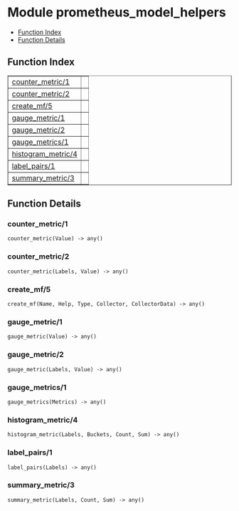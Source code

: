 

# Module prometheus_model_helpers #
* [Function Index](#index)
* [Function Details](#functions)

<a name="index"></a>

## Function Index ##


<table width="100%" border="1" cellspacing="0" cellpadding="2" summary="function index"><tr><td valign="top"><a href="#counter_metric-1">counter_metric/1</a></td><td></td></tr><tr><td valign="top"><a href="#counter_metric-2">counter_metric/2</a></td><td></td></tr><tr><td valign="top"><a href="#create_mf-5">create_mf/5</a></td><td></td></tr><tr><td valign="top"><a href="#gauge_metric-1">gauge_metric/1</a></td><td></td></tr><tr><td valign="top"><a href="#gauge_metric-2">gauge_metric/2</a></td><td></td></tr><tr><td valign="top"><a href="#gauge_metrics-1">gauge_metrics/1</a></td><td></td></tr><tr><td valign="top"><a href="#histogram_metric-4">histogram_metric/4</a></td><td></td></tr><tr><td valign="top"><a href="#label_pairs-1">label_pairs/1</a></td><td></td></tr><tr><td valign="top"><a href="#summary_metric-3">summary_metric/3</a></td><td></td></tr></table>


<a name="functions"></a>

## Function Details ##

<a name="counter_metric-1"></a>

### counter_metric/1 ###

`counter_metric(Value) -> any()`

<a name="counter_metric-2"></a>

### counter_metric/2 ###

`counter_metric(Labels, Value) -> any()`

<a name="create_mf-5"></a>

### create_mf/5 ###

`create_mf(Name, Help, Type, Collector, CollectorData) -> any()`

<a name="gauge_metric-1"></a>

### gauge_metric/1 ###

`gauge_metric(Value) -> any()`

<a name="gauge_metric-2"></a>

### gauge_metric/2 ###

`gauge_metric(Labels, Value) -> any()`

<a name="gauge_metrics-1"></a>

### gauge_metrics/1 ###

`gauge_metrics(Metrics) -> any()`

<a name="histogram_metric-4"></a>

### histogram_metric/4 ###

`histogram_metric(Labels, Buckets, Count, Sum) -> any()`

<a name="label_pairs-1"></a>

### label_pairs/1 ###

`label_pairs(Labels) -> any()`

<a name="summary_metric-3"></a>

### summary_metric/3 ###

`summary_metric(Labels, Count, Sum) -> any()`

